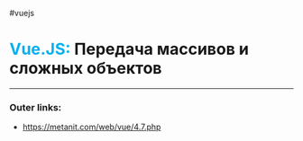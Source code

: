#vuejs
# <font color="#00b0f0">Vue.JS:</font> Передача массивов и сложных объектов
---
### Outer links:
- https://metanit.com/web/vue/4.7.php
